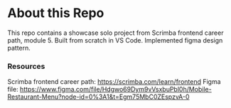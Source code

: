 # About this Repo

This repo contains a showcase solo project from Scrimba frontend career path, module 5. Built from scratch in VS Code. Implemented figma design pattern.

### Resources
Scrimba frontend career path: https://scrimba.com/learn/frontend
Figma file: https://www.figma.com/file/Hdgwo69Dym9vVsxbuPbl0h/Mobile-Restaurant-Menu?node-id=0%3A1&t=Egm75MbC0ZEspzvA-0
